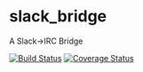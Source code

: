 # slack_bridge
A Slack->IRC Bridge

[![Build Status](https://travis-ci.org/tjcsl/slack_bridge.svg?branch=master)](https://travis-ci.org/tjcsl/slack_bridge)
[![Coverage Status](https://coveralls.io/repos/github/tjcsl/slack_bridge/badge.svg?branch=master)](https://coveralls.io/github/tjcsl/slack_bridge?branch=master)
